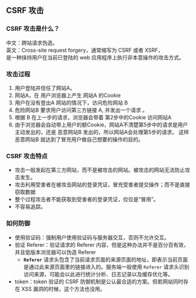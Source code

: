 ## CSRF 攻击

### CSRF 攻击是什么？
中文：跨站请求伪造。  
英文：Cross-site request forgery，通常缩写为 CSRF 或者 XSRF，  
是一种挟持用户在当前已登陆的 web 应用程序上执行非本意操作的攻击方式。

### 攻击过程
1. 用户登陆并信任了网站A。
2. 网站A，在 用户浏览器上产生 网站A 的Cookie
3. 用户在没有登出A 网站的情况下，访问危险网站 B
4. 危险网站B 要求用户访问第三方链接 A, 并发出一个请求 。
5. 根据 B 在上一步的请求，浏览器会带着 第2步中的Cookie 访问网站A
6. 由于浏览器会自动带上用户的额Cookie，网站A不清楚第5步中的请求是用户主动发出的，还是 恶意网站B 发出的，所以网站A会处理第5步的请求。
这样恶意网站B 就达到了冒充用户做自己想要的操作的目的。

### CSRF 攻击特点
+ 攻击一般发起在第三方网站，而不是被攻击的网站。被攻击的网站无法防止攻击发生。
+ 攻击利用受害者在被攻击网站的登录凭证，冒充受害者提交操作；而不是直接窃取数据
+ 整个过程攻击者不能获取到受害者的登录凭证，仅仅是“冒用”。
+ 不容易追踪。


### 如何防御
+ 使用验证码：强制用户使用验证码与服务器交互，否则不允许交互。
+ 验证 Referer：验证请求的 Referer 内容，但是这种办法并不是百分百有效，并且低版本浏览器可以伪造 Referer
  + **`Referer`** 请求头包含了当前请求页面的来源页面的地址，即表示当前页面是通过此来源页面里的链接进入的。服务端一般使用 `Referer` 请求头识别访问来源，可能会以此进行统计分析、日志记录以及缓存优化等。
+ token：token 验证的 CSRF 防御机制是公认最合适的方案。但若网站同时存在 XSS 漏洞的时候，这个方法也没用。
